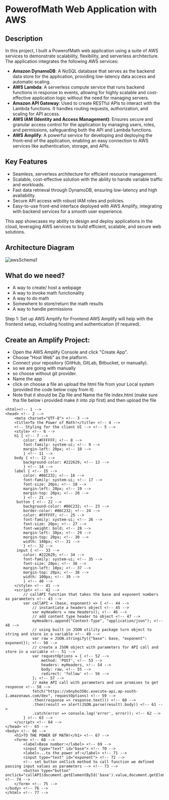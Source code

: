 # PowerofMath Web Application with AWS

## Description

In this project, I built a PowerofMath web application using a suite of AWS services to demonstrate scalability, flexibility, and serverless architecture. The application integrates the following AWS services:

- **Amazon DynamoDB**: A NoSQL database that serves as the backend data store for the application, providing low-latency data access and automatic scaling.
- **AWS Lambda**: A serverless compute service that runs backend functions in response to events, allowing for highly scalable and cost-effective application logic without the need for managing servers.
- **Amazon API Gateway**: Used to create RESTful APIs to interact with the Lambda functions. It handles routing requests, authorization, and scaling for API access.
- **AWS IAM (Identity and Access Management)**: Ensures secure and granular access control for the application by managing users, roles, and permissions, safeguarding both the API and Lambda functions.
- **AWS Amplify**: A powerful service for developing and deploying the front-end of the application, enabling an easy connection to AWS services like authentication, storage, and APIs.

## Key Features

- Seamless, serverless architecture for efficient resource management.
- Scalable, cost-effective solution with the ability to handle variable traffic and workloads.
- Fast data retrieval through DynamoDB, ensuring low-latency and high availability.
- Secure API access with robust IAM roles and policies.
- Easy-to-use front-end interface deployed with AWS Amplify, integrating with backend services for a smooth user experience.

This app showcases my ability to design and deploy applications in the cloud, leveraging AWS services to build efficient, scalable, and secure web solutions.

## Architecture Diagram
![awsSchema1](https://github.com/user-attachments/assets/cbee69d2-53db-4abc-8f81-b59550baa97f)

## What do we need?
- A way to create/ host a webpage
- A way to invoke math functionality
- A way to do math
- Somewhere to store/return the math results
- A way to handle permissions

Step 1: Set up AWS Amplify for Frontend
AWS Amplify will help with the frontend setup, including hosting and authentication (if required).

## Create an Amplify Project:

- Open the AWS Amplify Console and click "Create App".
- Choose "Host Web" as the platform.
- Connect your repository (GitHub, GitLab, Bitbucket, or manually).
- so we are going with manually
- so choose without git provider.
- Name the app
- click on choose a file an upload the html file from your Local system (provided the code below copy from it)
- Note that it should be Zip file and Name the file index.html (make sure tha file below i provided make it into zip first) and then upload the file

```
<html><!-- 1 -->
<head> <!-- 2 -->
    <meta charset="UTF-8"> <!-- 3 -->
    <title>To the Power of Math!</title> <!-- 4 -->
    <!-- Styling for the client UI --> <!-- 5 -->
    <style> <!-- 6 -->
    h1 { <!-- 7 -->
        color: #FFFFFF; <!-- 8 -->
        font-family: system-ui; <!-- 9 -->
        margin-left: 20px; <!-- 10 -->
        } <!-- 11 -->
    body { <!-- 12 -->
        background-color: #222629; <!-- 13 -->
        } <!-- 14 -->
    label { <!-- 15 -->
        color: #86C232; <!-- 16 -->
        font-family: system-ui; <!-- 17 -->
        font-size: 20px; <!-- 18 -->
        margin-left: 20px; <!-- 19 -->
        margin-top: 20px; <!-- 20 -->
        } <!-- 21 -->
     button { <!-- 22 -->
        background-color: #86C232; <!-- 23 -->
        border-color: #86C232; <!-- 24 -->
        color: #FFFFFF; <!-- 25 -->
        font-family: system-ui; <!-- 26 -->
        font-size: 20px; <!-- 27 -->
        font-weight: bold; <!-- 28 -->
        margin-left: 30px; <!-- 29 -->
        margin-top: 20px; <!-- 30 -->
        width: 140px; <!-- 31 -->
        } <!-- 32 -->
     input { <!-- 33 -->
        color: #222629; <!-- 34 -->
        font-family: system-ui; <!-- 35 -->
        font-size: 20px; <!-- 36 -->
        margin-left: 10px; <!-- 37 -->
        margin-top: 20px; <!-- 38 -->
        width: 100px; <!-- 39 -->
        } <!-- 40 -->
    </style> <!-- 41 -->
    <script> <!-- 42 -->
        // callAPI function that takes the base and exponent numbers as parameters <!-- 43 -->
        var callAPI = (base, exponent) => { <!-- 44 -->
            // instantiate a headers object <!-- 45 -->
            var myHeaders = new Headers(); <!-- 46 -->
            // add content type header to object <!-- 47 -->
            myHeaders.append("Content-Type", "application/json"); <!-- 48 -->
            // using built in JSON utility package turn object to string and store in a variable <!-- 49 -->
            var raw = JSON.stringify({"base": base, "exponent": exponent}); <!-- 50 -->
            // create a JSON object with parameters for API call and store in a variable <!-- 51 -->
            var requestOptions = { <!-- 52 -->
                method: 'POST', <!-- 53 -->
                headers: myHeaders, <!-- 54 -->
                body: raw, <!-- 55 -->
                redirect: 'follow' <!-- 56 -->
            }; <!-- 57 -->
            // make API call with parameters and use promises to get response <!-- 58 -->
            fetch("https://x6nyho350c.execute-api.ap-south-1.amazonaws.com/dev", requestOptions) <!-- 59 -->
            .then(response => response.text()) <!-- 60 -->
            .then(result => alert(JSON.parse(result).body)) <!-- 61 -->
            .catch(error => console.log('error', error)); <!-- 62 -->
        } <!-- 63 -->
    </script> <!-- 64 -->
</head> <!-- 65 -->
<body> <!-- 66 -->
    <h1>TO THE POWER OF MATH!</h1> <!-- 67 -->
    <form> <!-- 68 -->
        <label>Base number:</label> <!-- 69 -->
        <input type="text" id="base"> <!-- 70 -->
        <label>...to the power of:</label> <!-- 71 -->
        <input type="text" id="exponent"> <!-- 72 -->
        <!-- set button onClick method to call function we defined passing input values as parameters --> <!-- 73 -->
        <button type="button" onclick="callAPI(document.getElementById('base').value,document.getElementById('exponent').value)">CALCULATE</button> <!-- 74 -->
    </form> <!-- 75 -->
</body> <!-- 76 -->
</html> <!-- 77 -->


